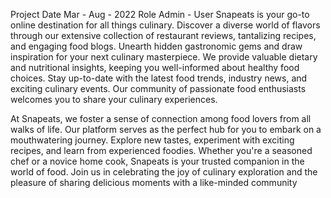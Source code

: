 Project Date
Mar - Aug - 2022
Role
Admin - User
Snapeats is your go-to online destination for all things culinary. Discover a diverse world of flavors through our extensive collection of restaurant reviews, tantalizing recipes, and engaging food blogs. Unearth hidden gastronomic gems and draw inspiration for your next culinary masterpiece. We provide valuable dietary and nutritional insights, keeping you well-informed about healthy food choices. Stay up-to-date with the latest food trends, industry news, and exciting culinary events. Our community of passionate food enthusiasts welcomes you to share your culinary experiences.

At Snapeats, we foster a sense of connection among food lovers from all walks of life. Our platform serves as the perfect hub for you to embark on a mouthwatering journey. Explore new tastes, experiment with exciting recipes, and learn from experienced foodies. Whether you're a seasoned chef or a novice home cook, Snapeats is your trusted companion in the world of food. Join us in celebrating the joy of culinary exploration and the pleasure of sharing delicious moments with a like-minded community

